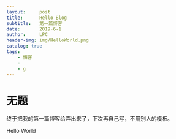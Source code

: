```yaml
---
layout:     post
title:      Hello Blog
subtitle:   第一篇博客
date:       2019-6-1
author:     LPC
header-img: img/HelloWorld.png
catalog: true
tags:
    - 博客
    - 
    - g
---
```



# 无题
终于把我的第一篇博客给弄出来了，下次再自己写，不用别人的模板。


Hello World


